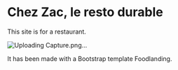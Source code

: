 # Chez Zac, le resto durable



This site is for a restaurant. 

![Uploading Capture.png…]()

It has been made with a Bootstrap template Foodlanding.


